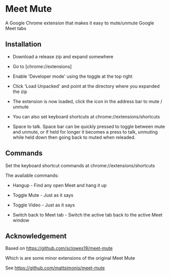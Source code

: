 # Meet Mute

A Google Chrome extension that makes it easy to mute/unmute Google Meet tabs

## Installation

- Download a release zip and expand somewhere

- Go to [chrome://extensions]

- Enable 'Developer mode' using the toggle at the top right

- Click 'Load Unpacked' and point at the directory where you expanded the zip

- The extension is now loaded, click the icon in the address bar to mute / unmute

- You can also set keyboard shortcuts at chrome://extensions/shortcuts

- Space to talk.  Space bar can be quickly pressed to toggle between mute and unmute, or if held for longer it becomes a press to talk, unmuting while held down then going back to muted when releaded.

## Commands

Set the keyboard shortcut commands at chrome://extensions/shortcuts

The available commands:

- Hangup - Find any open Meet and hang it up

- Toggle Mute - Just as it says 

- Toggle Video - Just as it says 

- Switch back to Meet tab - Switch the active tab back to the active Meet window

## Acknowledgement
Based on https://github.com/sclowes19/meet-mute

Which is are some minor extensions of the original Meet Mute

See https://github.com/mattsimonis/meet-mute

